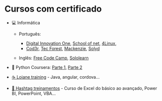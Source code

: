 # Cursos com certificado

- 💻 Informática

  - Português: 
    - [Digital Innovation One](https://digitalinnovation.one),
    [School of net](https://www.schoolofnet.com/cursos/gratuitos),
    [4Linux](https://4linux.com.br/cursos-gratis),
    - [Cod3r](https://www.cod3r.com.br/collections?category=cursos-gratuitos),
    [Tec Forest](https://www.tecforest.com.br/category/cursos),
    [Mackenzie](https://eadcursoslivres.mackenzie.br/index.php),
    [Solyd](https://solyd.com.br/treinamentos)

  - Inglês: 
    [Free Code Camp](https://www.freecodecamp.org/learn),
    [Sololearn](https://www.sololearn.com)
    
- 🐍 Python Coursera: 
    [Parte 1](https://www.coursera.org/learn/ciencia-computacao-python-conceitos), 
    [Parte 2](https://www.coursera.org/learn/ciencia-computacao-python-conceitos-2)

- [☕ Loiane training](https://loiane.training) - Java, angular, cordova...

- [🐸 Hashtag treinamentos](https://www.hashtagtreinamentos.com/) - Curso de Excel do básico ao avançado, Power BI, PowerPoint, VBA...
